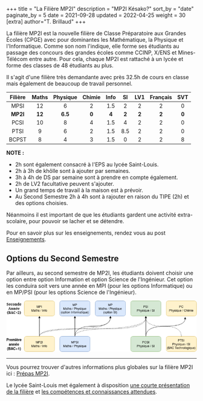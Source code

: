 +++
title = "La Filière MP2I"
description = "MP2I Késako?"
sort_by = "date"
paginate_by = 5
date = 2021-09-28
updated = 2022-04-25
weight = 30
[extra]
author="T. Brillaud"
+++

La filière MP2I est la nouvelle filière de Classe Préparatoire aux Grandes Écoles (CPGE) avec pour dominantes les Mathématique, la Physique et l'Informatique. Comme son nom l'indique, elle forme ses étudiants au passage des concours des grandes écoles comme CCINP, X/ENS et Mines-Télécom entre autre. Pour cela, chaque MP2I est rattaché à un lycée et forme des classes de 48 étudiants au plus.

Il s'agit d'une filière très demandante avec près 32.5h de cours en classe mais également de beaucoup de travail personnel.

| Filière  | Maths | Physique | Chimie | Info |  SI  | LV1 | Français | SVT |
|:--------:|:----:|:---------:|:------:|:----:|:----:|:---:|:--------:|:---:|
|   MPSI   |  12  |     6     |    2   |  1.5 |   2  |  2  |     2    |  0  |
|   **MP2I**   |  **12**  |    **6.5**    |    **0**   |   **4**  |   **2**  |  **2**  |     **2**    |  **0**  |
|   PCSI   |  10  |     8     |    4   |  1.5 |   4  |  2  |     2    |  0  |
|   PTSI   |   9  |     6     |    2   |  1.5 | 8.5  |  2  |     2    |  0  |
|   BCPST  |   8  |     4     |    3   |  1.5 |   0  |  2  |     2    |  8  |

**NOTE :**
* 2h sont également consacré à l'EPS au lycée Saint-Louis.
* 2h à 3h de khôlle sont à ajouter par semaines.
* 3h à 4h de DS par semaine sont à prendre en compte également.
* 2h de LV2 facultative peuvent s'ajouter.
* Un grand temps de travail à la maison est à prévoir.
* Au Second Semestre 2h à 4h sont à rajouter en raison du TIPE (2h) et des options choisies.

Néanmoins il est important de que les étudiants gardent une activité extra-scolaire, pour pouvoir se lacher et se détendre.

Pour en savoir plus sur les enseignements, rendez vous au post [Enseignements](@/a-propos/enseignements.md).

## Options du Second Semestre

Par ailleurs, au second semestre de MP2I, les étudiants doivent choisir une option entre option Information et option Science de l'Ingénieur. Cet option les conduira soit vers une année en MPI (pour les options Informatique) ou en MP/PSI (pour les options Science de l'Ingénieur).

![CPGE](/images/cpge.png)

* * *

Vous pourrez trouver d'autres informations plus globales sur la filière MP2I ici : [Prépas MP2I](https://prepas-mp2i.github.io/mp2i/).

Le lycée Saint-Louis met également à disposition [une courte présentation de la filière](https://www.ac-paris.fr/serail/jcms/s1_2771730/fr/presentation-mp2i2122) et [les compétences et connaissances attendues](https://www.ac-paris.fr/serail/jcms/s2_2672637/fr/mp2i-p).